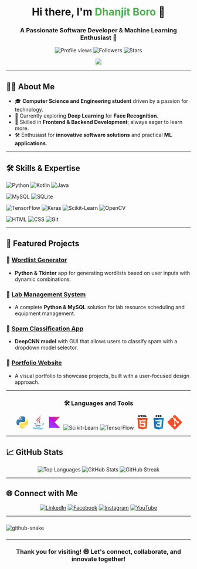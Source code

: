 <h1 align="center">Hi there, I'm <span style="color: #4CAF50;">Dhanjit Boro</span> 👋</h1>
<h3 align="center">A Passionate Software Developer & Machine Learning Enthusiast 🚀</h3>

<p align="center">
  <img src="https://komarev.com/ghpvc/?username=dhanjit97&label=Profile%20views&color=0e75b6&style=flat-square" alt="Profile views" /> 
  <img src="https://img.shields.io/github/followers/dhanjit97?label=Followers" alt="Followers" />
  <img src="https://img.shields.io/github/stars/dhanjit97?label=Stars" alt="Stars" />
</p>

<div align="center">
  <img src="https://media.giphy.com/media/qgQUggAC3Pfv687qPC/giphy.gif" width="500px"/>
</div>

---

## 🙋‍♂️ About Me

- 🎓 **Computer Science and Engineering student** driven by a passion for technology.
- 🌱 Currently exploring **Deep Learning** for **Face Recognition**.
- 💼 Skilled in **Frontend & Backend Development**; always eager to learn more.
- 🛠️ Enthusiast for **innovative software solutions** and practical **ML applications**.

---

## 🛠️ Skills & Expertise

<!-- Programming Languages -->
![Python](https://img.shields.io/badge/-Python-000?&logo=Python) 
![Kotlin](https://img.shields.io/badge/-Kotlin-000?&logo=Kotlin) 
![Java](https://img.shields.io/badge/-Java-000?&logo=Java)

<!-- Databases -->
![MySQL](https://img.shields.io/badge/-MySQL-000?&logo=mysql) 
![SQLite](https://img.shields.io/badge/-SQLite-000?&logo=sqlite)

<!-- Machine Learning Tools -->
![TensorFlow](https://img.shields.io/badge/-TensorFlow-000?&logo=tensorflow) 
![Keras](https://img.shields.io/badge/-Keras-000?&logo=keras) 
![Scikit-Learn](https://img.shields.io/badge/-Scikit_Learn-000?&logo=scikitlearn) 
![OpenCV](https://img.shields.io/badge/-OpenCV-000?&logo=opencv)

<!-- Development & Other Tools -->
![HTML](https://img.shields.io/badge/-HTML-000?&logo=html5) 
![CSS](https://img.shields.io/badge/-CSS-000?&logo=css3) 
![Git](https://img.shields.io/badge/-Git-000?&logo=git)


---

## 📌 Featured Projects

### 🔹 [Wordlist Generator](https://github.com/dhanjit97/WordlistGenerator-Python)
  - **Python & Tkinter** app for generating wordlists based on user inputs with dynamic combinations.
  
### 🔹 [Lab Management System](https://github.com/dhanjit97/lab-management-system-using-python)
  - A complete **Python & MySQL** solution for lab resource scheduling and equipment management.

### 🔹 [Spam Classification App](https://github.com/dhanjit97/Spam-Classification-app)
  - **DeepCNN model** with GUI that allows users to classify spam with a dropdown model selector.

### 🔹 [Portfolio Website](https://github.com/dhanjit97/WEB-PAGE-WITH-CHATGPT)
  - A visual portfolio to showcase projects, built with a user-focused design approach.

---

<h3 align="center">🛠️ Languages and Tools</h3>
<p align="center">
  <img src="https://raw.githubusercontent.com/devicons/devicon/master/icons/python/python-original.svg" alt="Python" width="40" height="40"/> 
  <img src="https://raw.githubusercontent.com/devicons/devicon/master/icons/java/java-original.svg" alt="Java" width="40" height="40"/> 
  <img src="https://raw.githubusercontent.com/devicons/devicon/master/icons/kotlin/kotlin-original.svg" alt="Kotlin" width="40" height="40"/>
  <img src="https://upload.wikimedia.org/wikipedia/commons/0/05/Scikit_learn_logo_small.svg" alt="Scikit-Learn" width="40" height="40"/> 
  <img src="https://www.vectorlogo.zone/logos/tensorflow/tensorflow-icon.svg" alt="TensorFlow" width="40" height="40"/> 
  <img src="https://raw.githubusercontent.com/devicons/devicon/master/icons/html5/html5-original-wordmark.svg" alt="HTML" width="40" height="40"/> 
  <img src="https://raw.githubusercontent.com/devicons/devicon/master/icons/css3/css3-original-wordmark.svg" alt="CSS" width="40" height="40"/> 
  <img src="https://raw.githubusercontent.com/devicons/devicon/master/icons/git/git-original.svg" alt="Git" width="40" height="40"/> 
</p>

---

## 📈 GitHub Stats

<div align="center">
  <img src="https://github-readme-stats.vercel.app/api/top-langs?username=dhanjit97&show_icons=true&theme=radical&layout=compact" alt="Top Languages" height="180px" />
  <img src="https://github-readme-stats.vercel.app/api?username=dhanjit97&show_icons=true&theme=radical" alt="GitHub Stats" height="180px" />
  <img src="https://github-readme-streak-stats.herokuapp.com/?user=dhanjit97&theme=radical" alt="GitHub Streak" height="180px" />
</div>

---

## 🌐 Connect with Me

<p align="center">
  <a href="https://www.linkedin.com/in/dhanjit-boro-073796261" target="_blank"><img src="https://img.icons8.com/color/48/000000/linkedin.png" alt="LinkedIn"/></a>
  <a href="https://www.facebook.com/dhanjit.boro.37051" target="_blank"><img src="https://img.icons8.com/color/48/000000/facebook.png" alt="Facebook"/></a>
  <a href="https://www.instagram.com/silly_90s_kid" target="_blank"><img src="https://img.icons8.com/color/48/000000/instagram-new.png" alt="Instagram"/></a>
  <a href="https://youtube.com/@dhanjitboro1328" target="_blank"><img src="https://img.icons8.com/color/48/000000/youtube-play.png" alt="YouTube"/></a>
</p>

---
###

<picture>
  <source media="(prefers-color-scheme: dark)" srcset="https://raw.githubusercontent.com/tobiasmeyhoefer/tobiasmeyhoefer/output/github-snake-dark.svg" />
  <source media="(prefers-color-scheme: light)" srcset="https://raw.githubusercontent.com/tobiasmeyhoefer/tobiasmeyhoefer/output/github-snake.svg" />
  <img alt="github-snake" src="https://raw.githubusercontent.com/tobiasmeyhoefer/tobiasmeyhoefer/output/github-snake.svg" />
</picture>

###

---

<h3 align="center">Thank you for visiting! 😄 Let's connect, collaborate, and innovate together!</h3>
